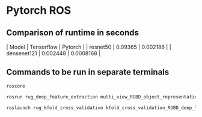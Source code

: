 # Pytorch ROS

## Comparison of runtime in seconds
| Model | Tensorflow | Pytorch |
| resnet50 | 0.09365 | 0.002186 |
| densenet121 | 0.002448 | 0.0008168 |

## Commands to be run in separate terminals

```sh
roscore

rosrun rug_deep_feature_extraction multi_view_RGBD_object_representation.py resnet50

roslaunch rug_kfold_cross_validation kfold_cross_validation_RGBD_deep_learning_descriptor.launch base_network:="resnet50"
```
